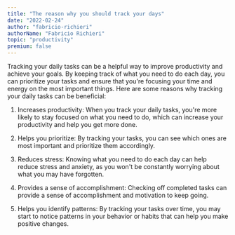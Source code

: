 ```yaml
---
title: "The reason why you should track your days"
date: "2022-02-24"
author: "fabricio-richieri"
authorName: "Fabricio Richieri"
topic: "productivity"
premium: false
---
```


Tracking your daily tasks can be a helpful way to improve productivity and achieve your goals. By keeping track of what you need to do each day, you can prioritize your tasks and ensure that you're focusing your time and energy on the most important things. Here are some reasons why tracking your daily tasks can be beneficial:

1. Increases productivity: When you track your daily tasks, you're more likely to stay focused on what you need to do, which can increase your productivity and help you get more done.

2. Helps you prioritize: By tracking your tasks, you can see which ones are most important and prioritize them accordingly.

3. Reduces stress: Knowing what you need to do each day can help reduce stress and anxiety, as you won't be constantly worrying about what you may have forgotten.

4. Provides a sense of accomplishment: Checking off completed tasks can provide a sense of accomplishment and motivation to keep going.

5. Helps you identify patterns: By tracking your tasks over time, you may start to notice patterns in your behavior or habits that can help you make positive changes.
